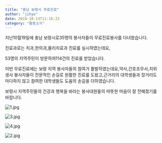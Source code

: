 ```yaml
---
title: "충남 보령시 무료진료"
author: "jihye"
date: 2024-10-23T11:16:23
category: "활동소식"
---
```


지난10월19일에 충남 보령시로35명의 봉사자들이 무료진료봉사를 다녀왔습니다.

진료과로는 치과,한의과,물리치료과 진료를 실시하였는데요,

53명의 지역주민이 방문하여114건의 진료를 받았습니다.

이번 무료진료에는 보령 지역 봉사자들의 참여가 활발하였는데요,약사,간호조무사,치위생사 봉사자들이 전문적인 손길로 원활한 진료를 도왔고,근거리의 대학생들과 장거리도 마다하지 않고 참여한 대학생들도 도움의 손길을 더하였습니다.

보령시 지역주민들의 건강과 행복을 바라는 봉사대원들의 따뜻한 마음이 잘 전해졌기를 바랍니다.

![1.jpg](/files/attach/images/2318/253/035/bb84463bf9a6d34b7a4d2f22776f217f.jpg)

![3.jpg](/files/attach/images/2318/253/035/392ba8f99669478adbaadecd98d0c4c3.jpg)

![4.jpg](/files/attach/images/2318/253/035/876a6fde7de576b7d1491fb2fe4c2504.jpg)

![2.jpg](/files/attach/images/2318/253/035/dad98bce9ea42fe8e7e11e88e397a85c.jpg)
